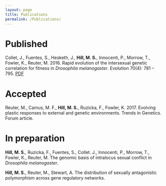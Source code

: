 ```yaml
---
layout: page
title: Publications
permalink: /Publications/
---
```


<h1>Published</h1>

Collet, J., Fuentes, S., Hesketh, J., <b>Hill, M. S.</b>, Innocenti, P., Morrow, T., Fowler, K., Reuter, M. 2016. Rapid evolution of the intersexual genetic correlation for fitness in <i>Drosophila melanogaster</i>. Evolution 70(4): 781 – 795. <a href="http://onlinelibrary.wiley.com/doi/10.1111/evo.12892/epdf"> PDF </a>

<h1>Accepted</h1>

Reuter, M., Camus, M. F., <b>Hill, M. S.</b>, Ruzicka, F., Fowler, K. 2017. Evolving plastic responses to external and genetic environments. Trends in Genetics. Forum article. 

<h1>In preparation</h1>

<b>Hill, M. S.</b>, Ruzicka, F., Fuentes, S., Collet. J., Innocenti, P., Morrow, T., Fowler, K., Reuter, M. The genomic basis of intralocus sexual conflict in <i>Drosophila melanogaster</i>.

<b>Hill, M. S.</b>, Reuter, M., Stewart, A. The distribution of sexually antagonistic polymorphism across gene regulatory networks. 
